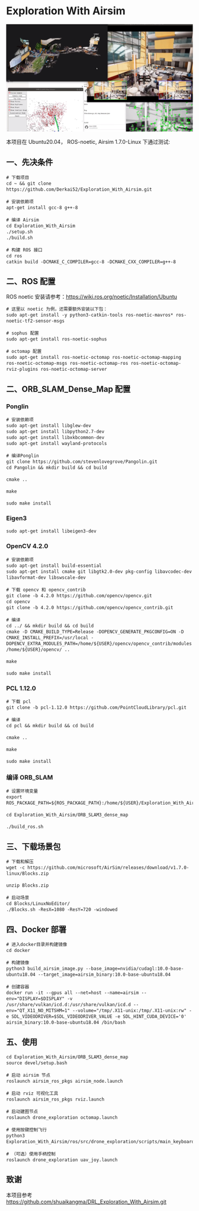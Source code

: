 # Exploration With Airsim

![img](./docs/images/result.png)


本项目在 Ubuntu20.04， ROS-noetic, Airsim 1.7.0-Linux 下通过测试:

## 一、先决条件
```shell
# 下载项目
cd ~ && git clone https://github.com/Derkai52/Exploration_With_Airsim.git

# 安装依赖项
apt-get install gcc-8 g++-8

# 编译 Airsim
cd Exploration_With_Airsim
./setup.sh
./build.sh

# 构建 ROS 接口
cd ros
catkin build -DCMAKE_C_COMPILER=gcc-8 -DCMAKE_CXX_COMPILER=g++-8
```
## 二、ROS 配置

ROS noetic 安装请参考：https://wiki.ros.org/noetic/Installation/Ubuntu

```shell
# 这里以 noetic 为例，还需要额外安装以下包：
sudo apt-get install -y python3-catkin-tools ros-noetic-mavros* ros-noetic-tf2-sensor-msgs

# sophus 配置
sudo apt-get install ros-noetic-sophus

# octomap 配置
sudo apt-get install ros-noetic-octomap ros-noetic-octomap-mapping ros-noetic-octomap-msgs ros-noetic-octomap-ros ros-noetic-octomap-rviz-plugins ros-noetic-octomap-server
```

## 二、ORB_SLAM_Dense_Map 配置
### Ponglin
```shell
# 安装依赖项
sudo apt-get install libglew-dev
sudo apt-get install libpython2.7-dev
sudo apt-get install libxkbcommon-dev
sudo apt-get install wayland-protocols

# 编译Ponglin
git clone https://github.com/stevenlovegrove/Pangolin.git
cd Pangolin && mkdir build && cd build

cmake ..

make

sudo make install
```
### Eigen3
```shell
sudo apt-get install libeigen3-dev
```

### OpenCV 4.2.0
```shell
# 安装依赖项
sudo apt-get install build-essential
sudo apt-get install cmake git libgtk2.0-dev pkg-config libavcodec-dev libavformat-dev libswscale-dev

# 下载 opencv 和 opencv_contrib
git clone -b 4.2.0 https://github.com/opencv/opencv.git
cd opencv
git clone -b 4.2.0 https://github.com/opencv/opencv_contrib.git

# 编译
cd ../ && mkdir build && cd build
cmake -D CMAKE_BUILD_TYPE=Release -DOPENCV_GENERATE_PKGCONFIG=ON -D CMAKE_INSTALL_PREFIX=/usr/local -DOPENCV_EXTRA_MODULES_PATH=/home/${USER}/opencv/opencv_contrib/modules /home/${USER}/opencv/ ..

make

sudo make install
```

### PCL 1.12.0
```shell
# 下载 pcl
git clone -b pcl-1.12.0 https://github.com/PointCloudLibrary/pcl.git

# 编译
cd pcl && mkdir build && cd build

cmake ..

make 

sudo make install
```
### 编译 ORB_SLAM
```shell
# 设置环境变量
export ROS_PACKAGE_PATH=${ROS_PACKAGE_PATH}:/home/${USER}/Exploration_With_Airsim/ORB_SLAM3_dense_map/Examples/ROS

cd Exploration_With_Airsim/ORB_SLAM3_dense_map

./build_ros.sh
```

## 三、下载场景包
```shell
# 下载和解压
wget -c https://github.com/microsoft/AirSim/releases/download/v1.7.0-linux/Blocks.zip

unzip Blocks.zip

# 启动场景
cd Blocks/LinuxNoEditor/
./Blocks.sh -ResX=1080 -ResY=720 -windowed
```


## 四、Docker 部署
```shell
# 进入docker目录并构建镜像
cd docker 

# 构建镜像
python3 build_airsim_image.py --base_image=nvidia/cudagl:10.0-base-ubuntu18.04 --target_image=airsim_binary:10.0-base-ubuntu18.04

# 创建容器
docker run -it --gpus all --net=host --name=airsim --env="DISPLAY=$DISPLAY" -v /usr/share/vulkan/icd.d:/usr/share/vulkan/icd.d --env="QT_X11_NO_MITSHM=1" --volume="/tmp/.X11-unix:/tmp/.X11-unix:rw" -e SDL_VIDEODRIVER=$SDL_VIDEODRIVER_VALUE -e SDL_HINT_CUDA_DEVICE='0' airsim_binary:10.0-base-ubuntu18.04 /bin/bash
```

## 五、使用
```shell
cd Exploration_With_Airsim/ORB_SLAM3_dense_map
source devel/setup.bash

# 启动 airsim 节点
roslaunch airsim_ros_pkgs airsim_node.launch

# 启动 rviz 可视化工具
roslaunch airsim_ros_pkgs rviz.launch

# 启动建图节点
roslaunch drone_exploration octomap.launch

# 使用按键控制飞行
python3 Exploration_With_Airsim/ros/src/drone_exploration/scripts/main_keyboard_control.py

# （可选）使用手柄控制
roslaunch drone_exploration uav_joy.launch
```

## 致谢
本项目参考 https://github.com/shuaikangma/DRL_Exploration_With_Airsim.git
